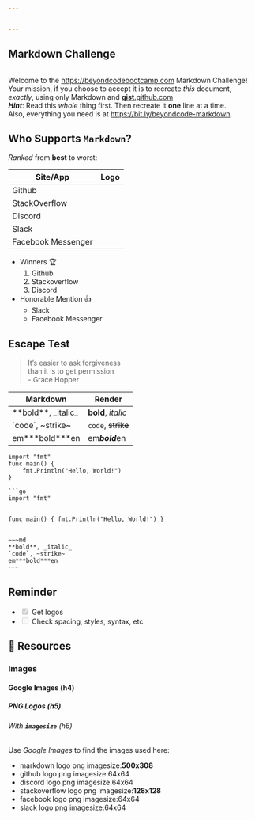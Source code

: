 ```yaml
---


---
```


<h2 id="markdown-challenge">Markdown Challenge</h2>
<p><img src="https://codekitapp.com/images/help/free-markdown-icon@2x.png" alt=""></p>
<p>Welcome to the  <a href="https://beyondcodebootcamp.com">https://beyondcodebootcamp.com</a> Markdown Challenge!<br>
Your mission, if you choose to accept it is to recreate <em>this</em> document, <em>exactly</em>, using only Markdown and  <a href="http://gist.github.com"> <strong>gist</strong>.github.com</a><br>
<em><strong>Hint</strong></em>: Read this <em>whole</em> thing first. Then recreate it <strong>one</strong> line at a time.<br>
Also, everything you need is at <a href="https://bit.ly/beyondcode-markdown">https://bit.ly/beyondcode-markdown</a>.</p>
<h2 id="who-supports-markdown">Who Supports <code>Markdown</code>?</h2>
<p><em>Ranked</em> from <strong>best</strong> to <s>worst</s>:</p>

<table>
<thead>
<tr>
<th>Site/App</th>
<th>Logo</th>
</tr>
</thead>
<tbody>
<tr>
<td>Github</td>
<td><img src="https://sc.filehippo.net/images/t_app-logo-l,f_auto,dpr_auto/p/5fa45cf4-9a9b-11e6-861a-00163ec9f5fa/4242369951/github-icon.png" alt=""></td>
</tr>
<tr>
<td>StackOverflow</td>
<td><img src="https://camo.githubusercontent.com/c39911997ab063b3d97a36378b961c4089ef495933f48b540c3277c3b0568d9b/687474703a2f2f626c6f672e6772696f2e636f6d2f77702d636f6e74656e742f75706c6f6164732f323031322f30392f737461636b6f766572666c6f772e706e67" alt=""></td>
</tr>
<tr>
<td>Discord</td>
<td><img src="https://sc.filehippo.net/images/t_app-logo-l,f_auto,dpr_auto/p/f4c4dac6-c830-11e6-bd9d-599bf3caf9c2/3298232087/discord-logo" alt=""></td>
</tr>
<tr>
<td>Slack</td>
<td><img src="https://screenshots.dgtcdn.net/images/t_app-logo-l,f_auto,dpr_auto/p/85e6f558-9a68-11e6-bdf1-00163ed833e7/3400759538/slack-logo" alt=""></td>
</tr>
<tr>
<td>Facebook Messenger</td>
<td><img src="https://screenshots.dgtcdn.net/images/t_app-logo-l,f_auto,dpr_auto/p/c2987150-9b64-11e6-baaa-00163ec9f5fa/4020520298/facebook-messenger-logo.jpg" alt=""></td>
</tr>
</tbody>
</table><ul>
<li>Winners 🏆
<ol>
<li>Github</li>
<li>Stackoverflow</li>
<li>Discord</li>
</ol>
</li>
<li>Honorable Mention 👍
<ul>
<li>Slack</li>
<li>Facebook Messenger</li>
</ul>
</li>
</ul>
<h2 id="escape-test">Escape Test</h2>
<blockquote>
<p>It’s easier to ask forgiveness<br>
than it is to get permission<br>
- Grace Hopper</p>
</blockquote>

<table>
<thead>
<tr>
<th>Markdown</th>
<th>Render</th>
</tr>
</thead>
<tbody>
<tr>
<td>**bold**, _italic_</td>
<td><strong>bold</strong>, <em>italic</em></td>
</tr>
<tr>
<td>`code`, ~strike~</td>
<td><code>code</code>, <s>strike</s></td>
</tr>
<tr>
<td>em***bold***en</td>
<td>em<em><strong><strong>bold</strong></strong></em>en</td>
</tr>
</tbody>
</table><pre class=" language-go"><code class="prism  language-go"><span class="token keyword">import</span> <span class="token string">"fmt"</span>
<span class="token keyword">func</span> <span class="token function">main</span><span class="token punctuation">(</span><span class="token punctuation">)</span> <span class="token punctuation">{</span>
	fmt<span class="token punctuation">.</span><span class="token function">Println</span><span class="token punctuation">(</span><span class="token string">"Hello, World!"</span><span class="token punctuation">)</span>
<span class="token punctuation">}</span>
</code></pre>
<pre class=" language-txt"><code class="prism  language-txt">```go
import "fmt"

func main() {
	fmt.Println("Hello, World!")
}
</code></pre>
<pre class=" language-text"><code class="prism  language-text">~~~md
**bold**, _italic_
`code`, ~strike~
em***bold***en
~~~
</code></pre>
<h2 id="reminder">Reminder</h2>
<ul>
<li class="task-list-item"><input type="checkbox" class="task-list-item-checkbox" checked="true" disabled=""> Get logos</li>
<li class="task-list-item"><input type="checkbox" class="task-list-item-checkbox" disabled=""> Check spacing, styles, syntax, etc</li>
</ul>
<h2 id="link-resources">🔗 Resources</h2>
<h3 id="images">Images</h3>
<h4 id="google-images-h4">Google Images (h4)</h4>
<h5 id="png-logos-h5">PNG Logos (h5)</h5>
<h6 id="with-imagesize-h6">With <strong><code>imagesize</code></strong> (h6)</h6>
<p>Use <em>Google Images</em> to find the images used here:</p>
<ul>
<li>markdown logo png imagesize:<strong>500x308</strong></li>
<li>github logo png imagesize:64x64</li>
<li>discord logo png imagesize:64x64</li>
<li>stackoverflow logo png imagesize:<strong>128x128</strong></li>
<li>facebook logo png imagesize:64x64</li>
<li>slack logo png imagesize:64x64</li>
</ul>

